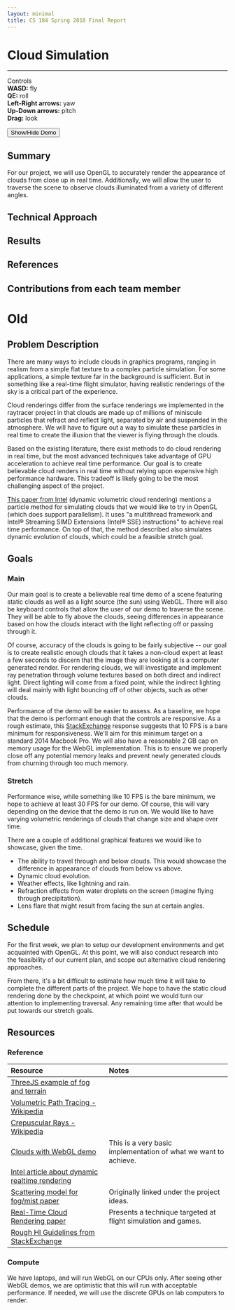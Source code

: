 ```yaml
---
layout: minimal
title: CS 184 Spring 2018 Final Report
---
```

# Cloud Simulation

---
<link rel="stylesheet" href="assets/css/main.css?version=1.3"/>

<div id="container">
<canvas id="maincanvas" width="640" height="480"></canvas>
<div class="controls_container">
<p>
Controls <br/>
<b>WASD:</b> fly<br/>
<b>QE:</b> roll<br/>
<b>Left-Right arrows:</b> yaw<br/>
<b>Up-Down arrows:</b> pitch<br/>
<b>Drag:</b> look
</p>
</div>

<div id="canvas-stats">
</div>
</div>

<button type="button" id="demo" class="btn btn-primary">Show/Hide Demo</button>

<script>
var button = document.getElementById('demo');

button.onclick = function() {
    var div = document.getElementById('container');
    if (div.style.display !== 'none') {
        div.style.display = 'none';
    }
    else {
        div.style.display = 'block';
    }
};
</script>

<!-- vertex and fragment shader for point cloud -->
<script type="x-shader/x-vertex" id="v_shader">
// we need to retain the alpha values between vertex and frag
attribute vec4 aVertexPosition;

uniform mat4 uModelViewMatrix;
uniform mat4 uProjectionMatrix;

varying float alpha;

void main() {
  gl_Position = uProjectionMatrix * uModelViewMatrix * aVertexPosition;
}

</script>
<script type="x-shader/x-fragment" id="f_shader">

varying float alpha
varying vec3 color

void main() {
  gl_FragColor = vec4(color, alpha)
}
</script>

<script src="assets/js/three.min.js"></script>
<script src="assets/js/FlyControls.js"></script>
<script src="assets/js/Sky.js"></script>
<script src="assets/js/Lensflare.js"></script>
<script src="assets/js/Stats.js"></script>
<script src="assets/js/main.js?version=1.4"></script>

## Summary
For our project, we will use OpenGL to accurately render the appearance of
clouds from close up in real time. Additionally, we will allow the user to
traverse the scene to observe clouds illuminated from a variety of
different angles.

## Technical Approach

## Results

## References

## Contributions from each team member


# Old


## Problem Description
There are many ways to include clouds in graphics programs, ranging in
realism from a simple flat texture to a complex particle simulation. For
some applications, a simple texture far in the background is sufficient.
But in something like a real-time flight simulator, having realistic
renderings of the sky is a critical part of the experience.

Cloud renderings differ from the surface renderings we implemented in the
raytracer project in that clouds are made up of millions of miniscule
particles that refract and reflect light, separated by air and suspended
in the atmosphere. We will have to figure out a way to simulate these
particles in real time to create the illusion that the viewer is flying
through the clouds.

Based on the existing literature, there exist methods to do cloud
rendering in real time, but the most advanced techniques take advantage of
GPU acceleration to achieve real time performance. Our goal is to create
believable cloud renders in real time without relying upon expensive high
performance hardware. This tradeoff is likely going to be the most
challenging aspect of the project.

[This paper from
Intel](https://software.intel.com/en-us/articles/dynamic-volumetric-cloud-rendering-for-games-on-multi-core-platforms/)
(dynamic volumetric cloud rendering) mentions a particle method for
simulating clouds that we would like to try in OpenGL (which does support
        parallelism). It uses "a multithread framework and Intel® Streaming SIMD
Extensions (Intel® SSE) instructions" to achieve real time performance. On
top of that, the method described also simulates dynamic evolution of
clouds, which could be a feasible stretch goal.

## Goals

### Main
Our main goal is to create a believable real time demo of a scene
featuring static clouds as well as a light source (the sun) using WebGL.
There will also be keyboard controls that allow the user of our demo to
traverse the scene. They will be able to fly above the clouds, seeing
differences in appearance based on how the clouds interact with the light
reflecting off or passing through it.

Of course, accuracy of the clouds is going to be fairly subjective -- our
goal is to create realistic enough clouds that it takes a non-cloud expert
at least a few seconds to discern that the image they are looking at is a
computer generated render. For rendering clouds, we will investigate and
implement ray penetration through volume textures based on both direct and
indirect light. Direct lighting will come from a fixed point, while the
indirect lighting will deal mainly with light bouncing off of other
objects, such as other clouds.

Performance of the demo will be easier to assess. As a baseline, we hope that
the demo is performant enough that the controls are responsive. As a rough
estimate, this
[StackExchange](https://ux.stackexchange.com/questions/3830/ui-lag-whats-considered-smooth)
response suggests that 10 FPS is a bare minimum for responsiveness. We'll aim
for this minimum target on a standard 2014 Macbook Pro. We will also have a
reasonable 2 GB cap on memory usage for the WebGL implementation. This is to
ensure we properly close off any potential memory leaks and prevent newly
generated clouds from churning through too much memory.

### Stretch
Performance wise, while something like 10 FPS is the bare minimum, we hope
to achieve at least 30 FPS for our demo. Of course, this will vary
depending on the device that the demo is run on. We would like to have
varying volumetric renderings of clouds that change size and shape over
time.

There are a couple of additional graphical features we would like to
showcase, given the time.
* The ability to travel through and below clouds. This would showcase the
difference in appearance of clouds from below vs above.
* Dynamic cloud evolution.
* Weather effects, like lightning and rain.
* Refraction effects from water droplets on the screen (imagine flying
        through precipitation).
* Lens flare that might result from facing the sun at certain angles.


## Schedule
For the first week, we plan to setup our development environments and get
acquainted with OpenGL. At this point, we will also conduct research into
the feasibility of our current plan, and scope out alternative cloud
rendering approaches.

From there, it's a bit difficult to estimate how much time it will take to
complete the different parts of the project. We hope to have the static
cloud rendering done by the checkpoint, at which point we would turn our
attention to implementing traversal. Any remaining time after that would
be put towards our stretch goals.

## Resources
### Reference

| Resource | Notes |
| :-- | :-- |
| [ThreeJS example of fog and terrain](https://threejs.org/examples/#webgl_geometry_terrain_fog) | |
| [Volumetric Path Tracing - Wikipedia](https://en.wikipedia.org/wiki/Volumetric_path_tracing) | |
| [Crepuscular Rays - Wikipedia](https://en.wikipedia.org/wiki/Crepuscular_rays) | |
| [Clouds with WebGL demo](http://www.html5code.com/gallery/mr-doob-clouds/)| This is a very basic implementation of what we want to achieve.
| [Intel article about dynamic realtime rendering](https://software.intel.com/en-us/articles/dynamic-volumetric-cloud-rendering-for-games-on-multi-core-platforms/) |
| [Scattering model for fog/mist paper](https://cseweb.ucsd.edu/~ravir/papers/singlescat/scattering.pdf) | Originally linked under the project ideas. |
| [Real-Time Cloud Rendering paper](https://pdfs.semanticscholar.org/a999/d556007e2782c470dd3948b91676f37b7261.pdf) | Presents a technique targeted at flight simulation and games. |
| [Rough HI Guidelines from StackExchange](https://ux.stackexchange.com/questions/3830/ui-lag-whats-considered-smooth ) ||

### Compute
We have laptops, and will run WebGL on our CPUs only. After seeing other
WebGL demos, we are optimistic that this will run with acceptable
performance. If needed, we will use the discrete GPUs on lab computers to
render.

